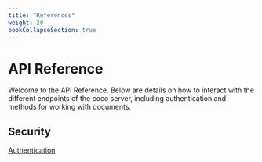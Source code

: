 ```yaml
---
title: "References"
weight: 20
bookCollapseSection: true
---
```


# API Reference

Welcome to the API Reference. Below are details on how to interact with the different endpoints of the coco server, including authentication and methods for working with documents.

## Security

[Authentication](./security/authentication)